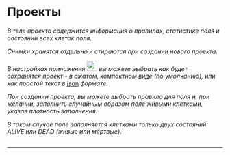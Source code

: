 # Проекты

*В теле проекта содержится информация о правилах, статистике поля и состоянии всех клеток поля*.

*Снимки хранятся отдельно и стираются при создании нового проекта.*

*В настройках приложения* <img src="qrc:/resources/img/setup.svg" height="24"/> 
*вы можете выбрать как будет сохранятся проект - в сжатом, компактном виде (по умолчанию), или как простой текст в* [json](https://en.wikipedia.org/wiki/JSON) *формате.* 

*При создании проекта, вы можете выбрать правило для поля и, при желании, заполнить случайным образом поле живыми клетками, указав плотность заполнения.*

*В таком случае поле заполняется клетками только двух состояний: ALIVE или DEAD (живые или мёртвые)*.

##  

##  

 ---
